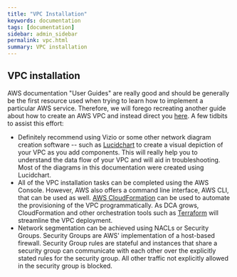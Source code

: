 ```yaml
---
title: "VPC Installation"
keywords: documentation
tags: [documentation]
sidebar: admin_sidebar
permalink: vpc.html
summary: VPC installation
---
```


## VPC installation
AWS documentation "User Guides" are really good and should be generally be the first resource used when trying to learn how to implement a particular AWS service.  Therefore,
we will forego recreating another guide about how to create an AWS VPC and instead direct you [here](https://docs.aws.amazon.com/vpc/latest/userguide/what-is-amazon-vpc.html). A few tidbits to assist this effort:

* Definitely recommend using Vizio or some other network diagram creation software -- such as [Lucidchart](https://www.lucidchart.com/pages/) to create a visual depiction of your VPC as you add components. This will really help you to understand the data flow of your VPC and will aid in troubleshooting. Most of the diagrams in this documentation were created using Lucidchart.  
* All of the VPC installation tasks can be completed using the AWS Console.  However, AWS also offers a command line interface, AWS CLI, that can be used as well.  [AWS CloudFormation](https://aws.amazon.com/cloudformation/) can be used to automate the provisioning of the VPC programmatically. As DCA grows, CloudFormation and other orchestration tools such as [Terraform](https://www.terraform.io) will streamline the VPC deployment.
* Network segmentation can be achieved using NACLs or Security Groups. Security Groups are AWS' implementation of a host-based firewall.  Security Group rules are stateful and instances that share a security group can communicate with each other over the explicitly stated rules for the security group. All other traffic not explicitly allowed in the security group is blocked. 
